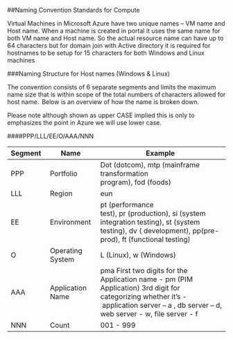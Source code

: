 

##Naming Convention Standards for Compute 

Virtual Machines in Microsoft Azure have two unique names – VM name and Host name. When a machine is created in portal it uses the same name for both VM name and Host name. So the actual resource name can have up to 64 characters but for domain join with Active directory it is required for hostnames to be setup for 15 characters for both Windows and Linux machines 

 

###Naming Structure for Host names (Windows & Linux) 

The convention consists of 6 separate segments and limits the maximum name size that is within scope of the total numbers of characters allowed for host name.  Below is an overview of how the name is broken down. 

Please note although shown as upper CASE implied this is only to emphasizes the point in Azure we will use lower case.  

 

####PPP/LLL/EE/O/AAA/NNN 

Segment 	 | 	Name 	 | 	Example 
------------	 | 	------------	 | 	------------
PPP 	 | 	Portfolio 	 | 	Dot (dotcom), mtp (mainframe transformation program), fod (foods) 
LLL 	 | 	Region 	 | 	eun 
EE 	 | 	Environment 	 | 	pt (performance test), pr (production), si (system integration testing), st (system testing), dv ( development), pp(pre-prod), ft (functional testing) 
O 	 | 	Operating System 	 | 	L (Linux), w (Windows) 
AAA 	 | 	Application Name 	 | 	pma First two digits for the Application name - pm (PIM Application) 3rd digit for categorizing whether it’s - application server – a , db server – d, web server - w, file server - f  
NNN 	 | 	Count 	 | 	001 - 999 
